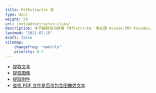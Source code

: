 ```yaml
---
title: PdfExtractor 类
type: docs
weight: 50
url: /net/pdfextractor-class/
description: 本节解释如何使用 PdfExtractor 类处理 Aspose.PDF Facades。
lastmod: "2021-07-15"
draft: false
sitemap:
    changefreq: "monthly"
    priority: 0.7
---
```


- [提取文本](/pdf/net/extract-text/)
- [提取图像](/pdf/net/extract-images/)
- [提取附件](/pdf/net/extract-attachments/)
- [查找 PDF 文件是否仅包含图像或文本](/pdf/net/find-whether-pdf-file-contains-images-or-text-only/)